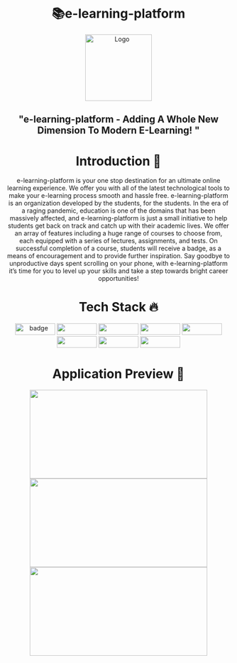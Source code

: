<h1 align=center>📚e-learning-platform </h1>

<p align="center">
  <a href="https://github.com/e-learning-platform-e-learning">
    <img src="https://user-images.githubusercontent.com/66238394/150757460-8ae92cc8-114f-4209-9a64-de32df3dbda0.svg" alt="Logo" height="150px" width="150px">
  </a>

<h2 align=center> "e-learning-platform - Adding A Whole New Dimension To Modern E-Learning!  "  
<h1 align=center> Introduction 🚩 </h1>

  <p align="center">
   e-learning-platform is your one stop destination for an ultimate online learning experience. We offer you with all of the latest technological tools to make your e-learning process smooth and hassle free. e-learning-platform is an organization developed by the students, for the students. In the era of a raging pandemic, education is one of the domains that has been massively affected, and e-learning-platform is just a small initiative to help students get back on track and catch up with their academic lives. We offer an array of features including a huge range of courses to choose from, each equipped with a series of lectures, assignments, and tests. On successful completion of a course, students will receive a badge, as a means of encouragement and to provide further inspiration. Say goodbye to unproductive days spent scrolling on your phone, with e-learning-platform it’s time for you to level up your skills and take a step towards bright career opportunities!

<h1 align=center> Tech Stack 🔥 </h1>  
  <p align="center">
  <img src="https://badges.aleen42.com/src/react.svg" alt="badge" height="26px" width="90px"/>  <img src="https://badges.aleen42.com/src/node.svg" height="26px" width="90px" /> <img src="https://badges.aleen42.com/src/tailwindcss.svg" height="26px" width="90px"/> <img src="https://img.shields.io/badge/Figma-F24E1E?style=for-the-badge&logo=figma&logoColor=white" height="26px" width="90px" /> <img src="https://img.shields.io/badge/MongoDB-4EA94B?style=for-the-badge&logo=mongodb&logoColor=white" height="26px" width="90px"/> <img src="https://img.shields.io/badge/Express.js-000000?style=for-the-badge&logo=express&logoColor=white" height="26px" width="90px"/> <img src="https://img.shields.io/badge/firebase-ffca28?style=for-the-badge&logo=firebase&logoColor=black" height="26px" width="90px"/>   <img src="https://badges.aleen42.com/src/github.svg" height="26px" width="90px"/>
    
<h1 align=center> Application Preview 👀 </h1> 
  <p align="center">
    <img src="https://user-images.githubusercontent.com/70858557/150777300-2f78830a-5976-4d46-8c3c-dea1fbbdfe0a.PNG" height="200px" width="400px" > <img src="https://user-images.githubusercontent.com/70858557/150777322-9a944e77-60cc-4a1b-996a-7ce1cd13990f.PNG" height="200px" width="400px" >  <img src="https://user-images.githubusercontent.com/70858557/150777343-6d506126-897d-4c22-bf9a-6da2404ddfa2.PNG" height="200px" width="400px" >
